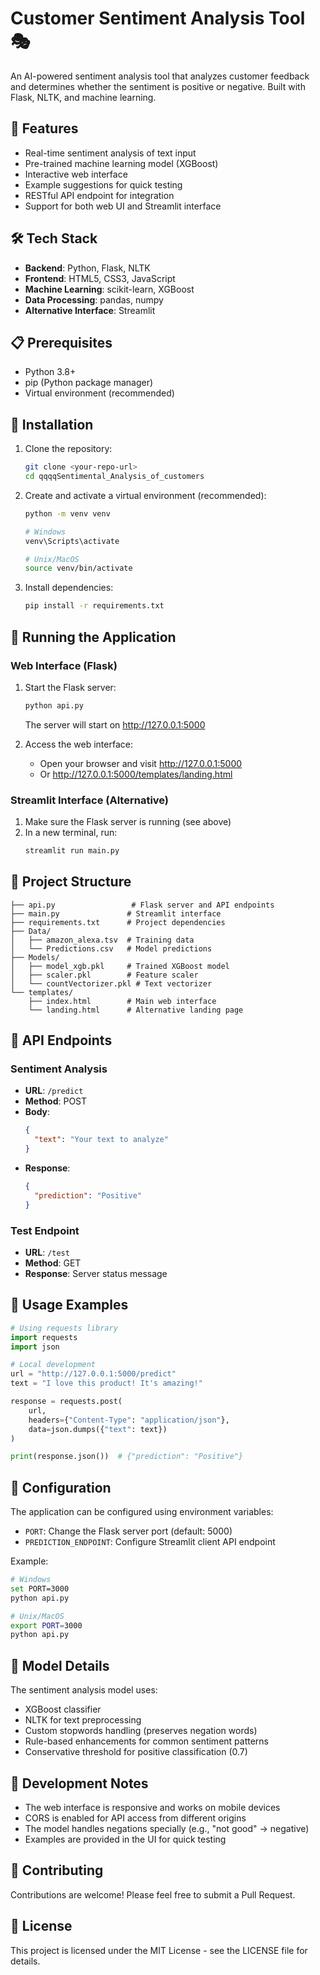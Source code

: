 # Customer Sentiment Analysis Tool 🎭

An AI-powered sentiment analysis tool that analyzes customer feedback and determines whether the sentiment is positive or negative. Built with Flask, NLTK, and machine learning.

## 🌟 Features

- Real-time sentiment analysis of text input
- Pre-trained machine learning model (XGBoost)
- Interactive web interface
- Example suggestions for quick testing
- RESTful API endpoint for integration
- Support for both web UI and Streamlit interface

## 🛠️ Tech Stack

- **Backend**: Python, Flask, NLTK
- **Frontend**: HTML5, CSS3, JavaScript
- **Machine Learning**: scikit-learn, XGBoost
- **Data Processing**: pandas, numpy
- **Alternative Interface**: Streamlit

## 📋 Prerequisites

- Python 3.8+
- pip (Python package manager)
- Virtual environment (recommended)

## 🚀 Installation

1. Clone the repository:
   ```bash
   git clone <your-repo-url>
   cd qqqqSentimental_Analysis_of_customers
   ```

2. Create and activate a virtual environment (recommended):
   ```bash
   python -m venv venv
   
   # Windows
   venv\Scripts\activate
   
   # Unix/MacOS
   source venv/bin/activate
   ```

3. Install dependencies:
   ```bash
   pip install -r requirements.txt
   ```

## 💫 Running the Application

### Web Interface (Flask)

1. Start the Flask server:
   ```bash
   python api.py
   ```
   The server will start on http://127.0.0.1:5000

2. Access the web interface:
   - Open your browser and visit http://127.0.0.1:5000
   - Or http://127.0.0.1:5000/templates/landing.html

### Streamlit Interface (Alternative)

1. Make sure the Flask server is running (see above)
2. In a new terminal, run:
   ```bash
   streamlit run main.py
   ```

## 📁 Project Structure

```
├── api.py                 # Flask server and API endpoints
├── main.py               # Streamlit interface
├── requirements.txt      # Project dependencies
├── Data/
│   ├── amazon_alexa.tsv  # Training data
│   └── Predictions.csv   # Model predictions
├── Models/
│   ├── model_xgb.pkl     # Trained XGBoost model
│   ├── scaler.pkl        # Feature scaler
│   └── countVectorizer.pkl # Text vectorizer
└── templates/
    ├── index.html        # Main web interface
    └── landing.html      # Alternative landing page
```

## 🔄 API Endpoints

### Sentiment Analysis
- **URL**: `/predict`
- **Method**: POST
- **Body**:
  ```json
  {
    "text": "Your text to analyze"
  }
  ```
- **Response**:
  ```json
  {
    "prediction": "Positive"
  }
  ```

### Test Endpoint
- **URL**: `/test`
- **Method**: GET
- **Response**: Server status message

## 🎯 Usage Examples

```python
# Using requests library
import requests
import json

# Local development
url = "http://127.0.0.1:5000/predict"
text = "I love this product! It's amazing!"

response = requests.post(
    url,
    headers={"Content-Type": "application/json"},
    data=json.dumps({"text": text})
)

print(response.json())  # {"prediction": "Positive"}
```

## 🔧 Configuration

The application can be configured using environment variables:

- `PORT`: Change the Flask server port (default: 5000)
- `PREDICTION_ENDPOINT`: Configure Streamlit client API endpoint

Example:
```bash
# Windows
set PORT=3000
python api.py

# Unix/MacOS
export PORT=3000
python api.py
```

## 🧪 Model Details

The sentiment analysis model uses:
- XGBoost classifier
- NLTK for text preprocessing
- Custom stopwords handling (preserves negation words)
- Rule-based enhancements for common sentiment patterns
- Conservative threshold for positive classification (0.7)

## 📝 Development Notes

- The web interface is responsive and works on mobile devices
- CORS is enabled for API access from different origins
- The model handles negations specially (e.g., "not good" → negative)
- Examples are provided in the UI for quick testing

## 🤝 Contributing

Contributions are welcome! Please feel free to submit a Pull Request.

## 📄 License

This project is licensed under the MIT License - see the LICENSE file for details.